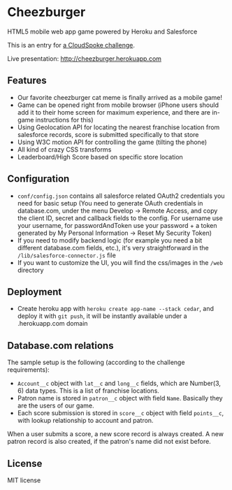 Cheezburger
==========

HTML5 mobile web app game powered by Heroku and Salesforce

This is an entry for [a CloudSpoke challenge](http://www.cloudspokes.com/challenges/1536).

Live presentation: http://cheezburger.herokuapp.com

## Features

* Our favorite cheezburger cat meme is finally arrived as a mobile game!
* Game can be opened right from mobile browser (iPhone users should add it to their home screen for maximum experience, and
there are in-game instructions for this)
* Using Geolocation API for locating the nearest franchise location from salesforce records, score is submitted specifically to that store
* Using W3C motion API for controlling the game (tilting the phone)
* All kind of crazy CSS transforms
* Leaderboard/High Score based on specific store location

## Configuration

* `conf/config.json` contains all salesforce related OAuth2 credentials you need for basic setup
(You need to generate OAuth credentials in database.com, under the menu Develop -> Remote Access, and copy the client ID,
secret and callback fields to the config. For username use your username, for passwordAndToken use your password +
a token generated by My Personal Information -> Reset My Security Token)
* If you need to modify backend logic (for example you need a bit different database.com fields, etc.), it's very straightforward in
the `/lib/salesforce-connector.js` file
* If you want to customize the UI, you will find the css/images in the `/web` directory

## Deployment

* Create heroku app with `heroku create app-name --stack cedar`, and deploy it with `git push`,
it will be instantly available under a .herokuapp.com domain

## Database.com relations

The sample setup is the following (according to the challenge requirements):

* `Account__c` object with `lat__c` and `long__c` fields, which are Number(3, 6) data types. This is a list
of franchise locations.
* Patron name is stored in `patron__c` object with field `Name`. Basically they are the users of our game.
* Each score submission is stored in `score__c` object with field `points__c`, with lookup relationship to account and patron.

When a user submits a score, a new score record is always created. A new patron record is also created, if the patron's name did
not exist before.

## License

MIT license
